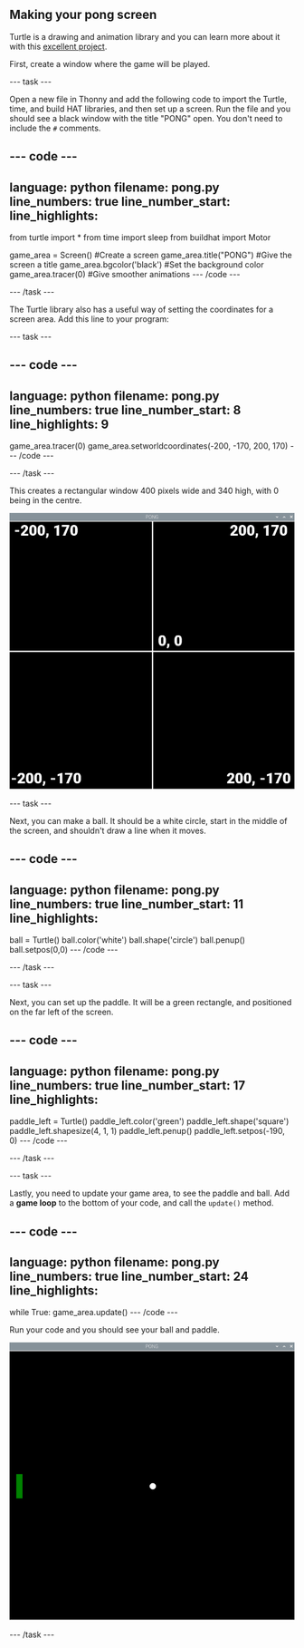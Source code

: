 ## Making your pong screen

Turtle is a drawing and animation library and you can learn more about it with this [excellent project](https://projects.raspberrypi.org/en/projects/turtle-race). 


First, create a window where the game will be played. 

--- task ---

Open a new file in Thonny and add the following code to import the Turtle, time, and build HAT libraries, and then set up a screen. Run the file and you should see a black window with the title "PONG" open. You don't need to include the `#` comments.

--- code ---
---
language: python
filename: pong.py
line_numbers: true
line_number_start: 
line_highlights: 
---
from turtle import *
from time import sleep from buildhat import Motor

game_area = Screen() #Create a screen
game_area.title("PONG") #Give the screen a title
game_area.bgcolor('black') #Set the background color
game_area.tracer(0) #Give smoother animations
--- /code ---

--- /task ---

The Turtle library also has a useful way of setting the coordinates for a screen area. Add this line to your program:

--- task ---

--- code ---
---
language: python
filename: pong.py
line_numbers: true
line_number_start: 8
line_highlights: 9
---
game_area.tracer(0)
game_area.setworldcoordinates(-200, -170, 200, 170)
--- /code ---

--- /task ---

This creates a rectangular window 400 pixels wide and 340 high, with 0 being in the centre. 

![A screenshot of the game window, showing the co-ordinates of each corner and the centre. Top left is -200,170, top right is 200,170, bottom left is -200,-170, and bottom right is 200,-170. The centre is 0,0.](images/coords.png)

--- task ---

Next, you can make a ball. It should be a white circle, start in the middle of the screen, and shouldn't draw a line when it moves.

--- code ---
---
language: python
filename: pong.py
line_numbers: true
line_number_start: 11
line_highlights: 
---

ball = Turtle()
ball.color('white')
ball.shape('circle')
ball.penup()
ball.setpos(0,0)
--- /code ---

--- /task ---

--- task ---

Next, you can set up the paddle. It will be a green rectangle, and positioned on the far left of the screen.

--- code ---
---
language: python
filename: pong.py
line_numbers: true
line_number_start: 17
line_highlights: 
---

paddle_left = Turtle()
paddle_left.color('green')
paddle_left.shape('square')
paddle_left.shapesize(4, 1, 1)
paddle_left.penup()
paddle_left.setpos(-190, 0)
--- /code ---

--- /task ---

--- task ---

Lastly, you need to update your game area, to see the paddle and ball. Add a **game loop** to the bottom of your code, and call the `update()` method.

--- code ---
---
language: python
filename: pong.py
line_numbers: true
line_number_start: 24
line_highlights: 
---

while True:
    game_area.update()
--- /code ---

Run your code and you should see your ball and paddle.

![A white ball in the centre of a black window, with a green paddle on the far left.](images/pong_static.png)

--- /task ---
